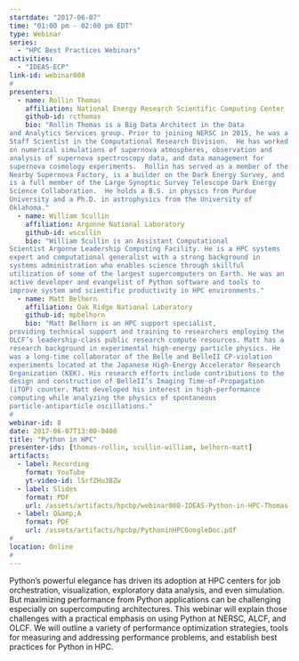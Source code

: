 ```yaml
---
startdate: "2017-06-07"
time: "01:00 pm - 02:00 pm EDT"
type: Webinar
series:
  - "HPC Best Practices Webinars"
activities:
  - "IDEAS-ECP"
link-id: webinar008
#
presenters:
  - name: Rollin Thomas
    affiliation: National Energy Research Scientific Computing Center
    github-id: rcthomas
    bio: "Rollin Thomas is a Big Data Architect in the Data
and Analytics Services group. Prior to joining NERSC in 2015, he was a
Staff Scientist in the Computational Research Division.  He has worked
on numerical simulations of supernova atmospheres, observation and
analysis of supernova spectroscopy data, and data management for
supernova cosmology experiments.  Rollin has served as a member of the
Nearby Supernova Factory, is a builder on the Dark Energy Survey, and
is a full member of the Large Synoptic Survey Telescope Dark Energy
Science Collaboration.  He holds a B.S. in physics from Purdue
University and a Ph.D. in astrophysics from the University of
Oklahoma."
  - name: William Scullin
    affiliation: Argonne National Laboratory
    github-id: wscullin
    bio: "William Scullin is an Assistant Computational
Scientist Argonne Leadership Computing Facility. He is a HPC systems
expert and computational generalist with a strong background in
systems administration who enables science through skillful
utilization of some of the largest supercomputers on Earth. He was an
active developer and evangelist of Python software and tools to
improve system and scientific productivity in HPC environments."
  - name: Matt Belhorn
    affiliation: Oak Ridge National Laboratory
    github-id: mpbelhorn
    bio: "Matt Belhorn is an HPC support specialist,
providing technical support and training to researchers employing the
OLCF’s leadership-class public research compute resources. Matt has a
research background in experimental high-energy particle physics. He
was a long-time collaborator of the Belle and BelleII CP-violation
experiments located at the Japanese High-Energy Accelerator Research
Organization (KEK). His research efforts include contributions to the
design and construction of BelleII’s Imaging Time-of-Propagation
(iTOP) counter. Matt developed his interest in high-performance
computing while analyzing the physics of spontaneous
particle-antiparticle oscillations."
#
webinar-id: 8
date: 2017-06-07T13:00-0400
title: "Python in HPC"
presenter-ids: [thomas-rollin, scullin-william, belhorn-matt]
artifacts:
  - label: Recording
    format: YouTube
    yt-video-id: lSrfZHu3BZw
  - label: Slides
    format: PDF
    url: /assets/artifacts/hpcbp/webinar008-IDEAS-Python-in-HPC-Thomas-Scullin-Belhorn.pdf
  - label: Q&amp;A
    format: PDF
    url: /assets/artifacts/hpcbp/PythoninHPCGoogleDoc.pdf
#
location: Online
#
---
```

Python’s powerful elegance has driven its adoption at HPC centers for
job orchestration, visualization, exploratory data analysis, and even
simulation.  But maximizing performance from Python applications can
be challenging especially on supercomputing architectures.  This
webinar will explain those challenges with a practical emphasis on
using Python at NERSC, ALCF, and OLCF.  We will outline a variety of
performance optimization strategies, tools for measuring and
addressing performance problems, and establish best practices for
Python in HPC.
